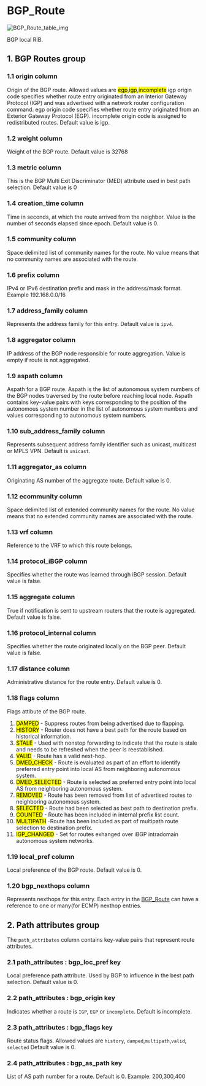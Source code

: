 # BGP_Route

![BGP_Route_table_img](http://www.plantuml.com/plantuml/img/SoWkIImgAStDuIf8JCvEJ4zLK0hApozH24bCoaajLbAevb80WkISnE9Y1IVtWFYW_DAIL0KR6mMD49sSpFICalIYrDGyJGKxEwvQBYw4Eh_KYfAC_0BiAY7AmeBSi4jp8IpIrRK3gKCJGRA0YyiXDIy5v7u0)

BGP local RIB.

## 1. BGP Routes group

### 1.1 origin column

Origin of the BGP route. Allowed values are
<mark>egp</mark>,<mark>igp</mark>,<mark>incomplete</mark> igp origin code
specifies whether route entry originated from an Interior Gateway Protocol (IGP)
and was advertised with a network router configuration command. egp origin code
specifies whether route entry originated from an Exterior Gateway Protocol
(EGP). incomplete origin code is assigned to redistributed routes. Default value
is igp.

### 1.2 weight column

Weight of the BGP route. Default value is 32768

### 1.3 metric column

This is the BGP Multi Exit Discriminator (MED) attribute used in best path
selection. Default value is 0

### 1.4 creation_time column

Time in seconds, at which the route arrived from the neighbor. Value is the
number of seconds elapsed since epoch. Default value is 0.

### 1.5 community column

Space delimited list of community names for the route. No value means that no
community names are associated with the route.

### 1.6 prefix column

IPv4 or IPv6 destination prefix and mask in the address/mask format. Example
192.168.0.0/16

### 1.7 address_family column

Represents the address family for this entry. Default value is `ipv4`.

### 1.8 aggregator column

IP address of the BGP node responsible for route aggregation. Value is empty if
route is not aggregated.

### 1.9 aspath column

Aspath for a BGP route. Aspath is the list of autonomous system numbers of the
BGP nodes traversed by the route before reaching local node. Aspath contains
key-value pairs with keys corresponding to the position of the autonomous system
number in the list of autonomous system numbers and values corresponding to
autonomous system numbers.

### 1.10 sub_address_family column

Represents subsequent address family identifier such as unicast, multicast or
MPLS VPN. Default is `unicast`.

### 1.11 aggregator_as column

Originating AS number of the aggregate route. Default value is 0.

### 1.12 ecommunity column

Space delimited list of extended community names for the route. No value means
that no extended community names are associated with the route.

### 1.13 vrf column

Reference to the VRF to which this route belongs.

### 1.14 protocol_iBGP column

Specifies whether the route was learned through iBGP session. Default value is
false.

### 1.15 aggregate column

True if notification is sent to upstream routers that the route is aggregated.
Default value is false.

### 1.16 protocol_internal column

Specifies whether the route originated locally on the BGP peer. Default value is
false.

### 1.17 distance column

Administrative distance for the route entry. Default value is 0.

### 1.18 flags column

Flags attibute of the BGP route.

1. <mark>DAMPED</mark> - Suppress routes from being advertised due to flapping.
1. <mark>HISTORY</mark> - Router does not have a best path for the route based
on historical information.
1. <mark>STALE</mark> - Used with nonstop forwarding to indicate that the route
is stale and needs to be refreshed when the peer is reestablished.
1. <mark>VALID</mark> - Route has a valid next-hop.
1. <mark>DMED_CHECK</mark> - Route is evaluated as part of an effort to identify
preferred entry point into local AS from neighboring autonomous system.
1. <mark>DMED_SELECTED</mark> - Route is selected as preferred entry point into
local AS from neighboring autonomous system.
1. <mark>REMOVED</mark> - Route has been removed from list of advertised routes
to neighboring autonomous system.
1. <mark>SELECTED</mark> - Route had been selected as best path to destination
prefix.
1. <mark>COUNTED</mark> - Route has been included in internal prefix list count.
1. <mark>MULTIPATH</mark> -Route has been included as part of multipath route
selection to destination prefix.
1. <mark>IGP_CHANGED</mark> - Set for routes exhanged over iBGP intradomain
autonomous system networks.

### 1.19 local_pref column

Local preference of the BGP route. Default value is 0.

### 1.20 bgp_nexthops column

Represents nexthops for this entry. Each entry in the [BGP_Route](bgp_route.html) can
have a reference to one or many(for ECMP) nexthop entries.

## 2. Path attributes group

The `path_attributes` column contains key-value pairs that represent route
attributes.

### 2.1 path_attributes : bgp_loc_pref key

Local preference path attribute. Used by BGP to influence in the best path
selection. Default value is 0.

### 2.2 path_attributes : bgp_origin key

Indicates whether a route is `IGP`, `EGP` or `incomplete`. Default is
incomplete.

### 2.3 path_attributes : bgp_flags key

Route status flags. Allowed values are `history`, `damped`,`multipath`,`valid`,
`selected` Default value is 0.

### 2.4 path_attributes : bgp_as_path key

List of AS path number for a route. Default is 0. Example: 200,300,400

